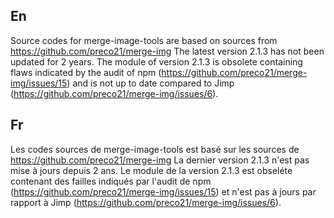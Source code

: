 ## En
Source codes for merge-image-tools are based on sources from https://github.com/preco21/merge-img
The latest version 2.1.3 has not been updated for 2 years.
The module of version 2.1.3 is obsolete containing flaws indicated by the audit of npm (https://github.com/preco21/merge-img/issues/15) and is not up to date compared to Jimp (https://github.com/preco21/merge-img/issues/6).
## Fr
Les codes sources de merge-image-tools est basé  sur les sources de https://github.com/preco21/merge-img
La dernier version 2.1.3 n'est pas mise à jours depuis 2 ans.
Le module de la version 2.1.3 est obseléte contenant des failles indiqués par l'audit de npm (https://github.com/preco21/merge-img/issues/15) et n'est pas à jours par rapport à Jimp (https://github.com/preco21/merge-img/issues/6).
